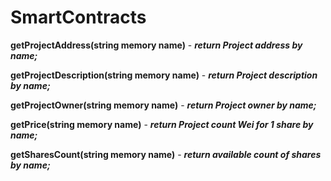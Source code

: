 # SmartContracts

**getProjectAddress(string memory name)** - ***return Project address by name;***

**getProjectDescription(string memory name)** - ***return Project description by name;***

**getProjectOwner(string memory name)** - ***return Project owner by name;***

**getPrice(string memory name)** - ***return Project count Wei for 1 share by name;***

**getSharesCount(string memory name)** - ***return available count of shares by name;***

